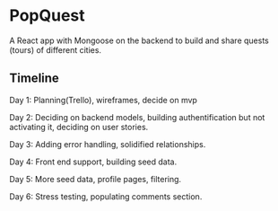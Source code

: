 # PopQuest

A React app with Mongoose on the backend to build and share quests (tours) of different cities.

## Timeline

Day 1: Planning(Trello), wireframes, decide on mvp

Day 2: Deciding on backend models, building authentification but not activating it, deciding on user stories.

Day 3: Adding error handling, solidified relationships.

Day 4: Front end support, building seed data.

Day 5: More seed data, profile pages, filtering.

Day 6: Stress testing, populating comments section.